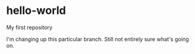 # hello-world
My first repository

I'm changing up this particular branch.
Still not entirely sure what's going on.
